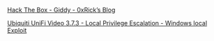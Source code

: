 [Hack The Box - Giddy - 0xRick’s Blog](https://0xrick.github.io/hack-the-box/giddy/)

[Ubiquiti UniFi Video 3.7.3 - Local Privilege Escalation - Windows local Exploit](https://www.exploit-db.com/exploits/43390)